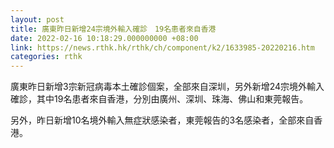 ```yaml
---
layout: post
title: 廣東昨日新增24宗境外輸入確診　19名患者來自香港
date: 2022-02-16 10:18:29.000000000 +08:00
link: https://news.rthk.hk/rthk/ch/component/k2/1633985-20220216.htm
categories: rthk
---
```


廣東昨日新增3宗新冠病毒本土確診個案，全部來自深圳，另外新增24宗境外輸入確診，其中19名患者來自香港，分別由廣州、深圳、珠海、佛山和東莞報告。

另外，昨日新增10名境外輸入無症狀感染者，東莞報告的3名感染者，全部來自香港。

